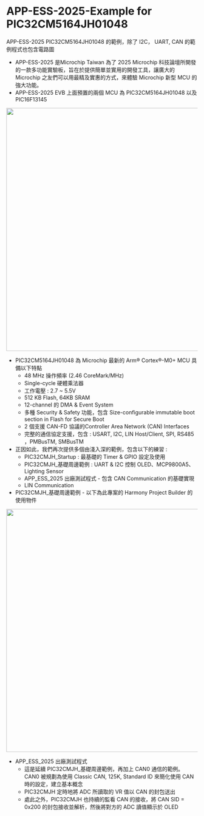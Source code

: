 # APP-ESS-2025-Example for PIC32CM5164JH01048
APP-ESS-2025 PIC32CM5164JH01048 的範例，除了 I2C， UART, CAN 的範例程式也包含電路圖
* APP-ESS-2025 是Microchip Taiwan 為了 2025 Microchip 科技論壇所開發的一款多功能實驗板，旨在於提供簡單並實用的開發工具，讓廣大的 Microchip 之友們可以用最精及實惠的方式，來體驗 Microchip 新型 MCU 的強大功能。
* APP-ESS-2025 EVB 上面預置的兩個 MCU 為 PIC32CM5164JH01048 以及 PIC16F13145

<img src="https://github.com/CalvinHoMicrochip/APP-ESS-2025-Example-for-PIC32CM5164JH01048/blob/main/APP_ESS_2025_Picture1.jpg" width="640px">
  
* PIC32CM5164JH01048 為 Microchip 最新的 Arm® Cortex®-M0+ MCU 具備以下特點 
  * 48 MHz 操作頻率 (2.46 CoreMark/MHz) 
  * Single-cycle 硬體乘法器 
  * 工作電壓 : 2.7 ~ 5.5V 
  * 512 KB Flash, 64KB SRAM  
  * 12-channel 的 DMA & Event System 
  * 多種 Security & Safety 功能，包含 Size-configurable immutable boot section in Flash for Secure Boot 
  * 2 個支援 CAN-FD 協議的Controller Area Network (CAN) Interfaces  
  * 完整的通信協定支援，包含 : USART, I2C, LIN Host/Client, SPI, RS485 ，PMBusTM, SMBusTM
* 正因如此，我們再次提供多個由淺入深的範例，包含以下的練習 :
  * PIC32CMJH_Startup : 最基礎的 Timer & GPIO 設定及使用
  * PIC32CMJH_基礎周邊範例 : UART & I2C 控制 OLED、MCP9800A5、Lighting Sensor 
  * APP_ESS_2025 出廠測試程式 - 包含 CAN Communication 的基礎實現
  * LIN Communication
* PIC32CMJH_基礎周邊範例 - 以下為此專案的 Harmony Project Builder 的使用物件
<img src="https://github.com/CalvinHoMicrochip/APP-ESS-2025-Example-for-PIC32CM5164JH01048/blob/main/PIC32CM5164JH_Harmony_Project1.jpg" width="640px">

* APP_ESS_2025 出廠測試程式
  *  這是延續 PIC32CMJH_基礎周邊範例，再加上 CAN0 通信的範例。CAN0 被規劃為使用 Classic CAN, 125K, Standard ID 來簡化使用 CAN 時的設定，建立基本概念
    *  PIC32CMJH 定時地將 ADC 所讀取的 VR 值以 CAN 的封包送出
    *  處此之外，PIC32CMJH 也持續的監看 CAN 的接收，將 CAN SID = 0x200 的封包接收並解析，然後將對方的 ADC 讀值顯示於 OLED 
